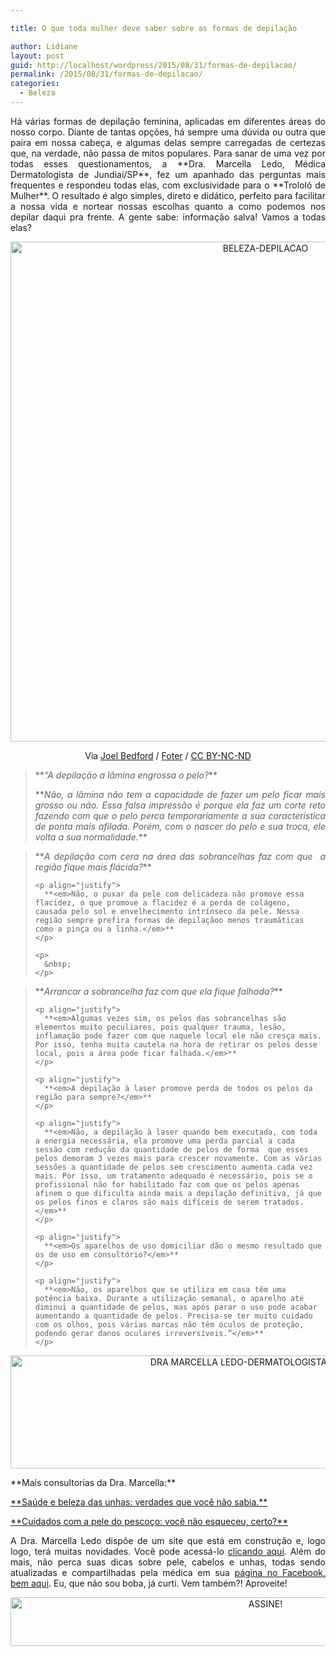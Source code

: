 ```yaml
---

title: O que toda mulher deve saber sobre as formas de depilação

author: Lidiane
layout: post
guid: http://localhost/wordpress/2015/08/31/formas-de-depilacao/
permalink: /2015/08/31/formas-de-depilacao/
categories:
  - Beleza
---
```

<p align="justify">
  Há várias formas de depilação feminina, aplicadas em diferentes áreas do nosso corpo. Diante de tantas opções, há sempre uma dúvida ou outra que paira em nossa cabeça, e algumas delas sempre carregadas de certezas que, na verdade, não passa de mitos populares. Para sanar de uma vez por todas esses questionamentos, a **Dra. Marcella Ledo, Médica Dermatologista de Jundiaí/SP**, fez um apanhado das perguntas mais frequentes e respondeu todas elas, com exclusividade para o **Trololó de Mulher**. O resultado é algo simples, direto e didático, perfeito para facilitar a nossa vida e nortear nossas escolhas quanto a como podemos nos depilar daqui pra frente. A gente sabe: informação salva! Vamos a todas elas?
</p>

<p align="center">
  <a href="http://www.trololodemulher.com.br/blog/wp-content/uploads/2015/08/BELEZA-DEPILACAO.jpg"><img class="alignnone size-full wp-image-11396" src="http://www.trololodemulher.com.br/blog/wp-content/uploads/2015/08/BELEZA-DEPILACAO.jpg" alt="BELEZA-DEPILACAO" width="800" height="800" /></a>
</p>

<p align="center">
  Via <a href="https://www.flickr.com/photos/jalex_photo/5883139259/" target="_blank">Joel Bedford</a> / <a href="http://foter.com/" target="_blank">Foter</a> / <a href="http://creativecommons.org/licenses/by-nc-nd/2.0/" target="_blank">CC BY-NC-ND</a>
</p>

> <p align="justify">
>   **<em>“A depilação a lâmina engrossa o pelo?</em>**
> </p>
> 
> <p align="justify">
>   **<em>Não, a lâmina não tem a capacidade de fazer um pelo ficar mais grosso ou não. Essa falsa impressão é porque ela faz um corte reto fazendo com que o pelo perca temporariamente a sua característica de ponta mais afilada. Porém, com o nascer do pelo e sua troca, ele volta a sua normalidade.</em>**
> </p>
> 
> <p align="justify">
>   </blockquote> 
>   
>   <blockquote>
>     <p align="justify">
>       **<em>A depilação com cera na área das sobrancelhas faz com que  a região fique mais flácida?</em>**
>     </p>
>     
>     <p align="justify">
>       **<em>Não, o puxar da pele com delicadeza não promove essa flacidez, o que promove a flacidez é a perda de colágeno, causada pelo sol e envelhecimento intrínseco da pele. Nessa região sempre prefira formas de depilaçãoo menos traumáticas como a pinça ou a linha.</em>**
>     </p>
>     
>     <p>
>       &nbsp;
>     </p>
>   </blockquote>
>   
>   <blockquote>
>     <p align="justify">
>       **<em>Arrancar a sobrancelha faz com que ela fique falhada?</em>**
>     </p>
>     
>     <p align="justify">
>       **<em>Algumas vezes sim, os pelos das sobrancelhas são elementos muito peculiares, pois qualquer trauma, lesão, inflamação pode fazer com que naquele local ele não cresça mais. Por isso, tenha muita cautela na hora de retirar os pelos desse local, pois a área pode ficar falhada.</em>**
>     </p>
>     
>     <p align="justify">
>       **<em>A depilação à laser promove perda de todos os pelos da região para sempre?</em>**
>     </p>
>     
>     <p align="justify">
>       **<em>Não, a depilação à laser quando bem executada, com toda a energia necessária, ela promove uma perda parcial a cada sessão com redução da quantidade de pelos de forma  que esses pelos demoram 3 vezes mais para crescer novamente. Com as várias sessões a quantidade de pelos sem crescimento aumenta cada vez mais. Por isso, um tratamento adequado é necessário, pois se o profissional não for habilitado faz com que os pelos apenas afinem o que dificulta ainda mais a depilação definitiva, já que os pelos finos e claros são mais difíceis de serem tratados.</em>**
>     </p>
>     
>     <p align="justify">
>       **<em>Os aparelhos de uso domiciliar dão o mesmo resultado que os de uso em consultório?</em>**
>     </p>
>     
>     <p align="justify">
>       **<em>Não, os aparelhos que se utiliza em casa têm uma potência baixa. Durante a utilização semanal, o aparelho até diminui a quantidade de pelos, mas após parar o uso pode acabar aumentando a quantidade de pelos. Precisa-se ter muito cuidado com os olhos, pois várias marcas não têm óculos de proteção, podendo gerar danos oculares irreversíveis.”</em>**
>     </p>
>   </blockquote>
>   
>   <p align="center">
>     <a href="http://www.trololodemulher.com.br/blog/wp-content/uploads/2015/06/DRA-MARCELLA-LEDO-DERMATOLOGISTA-JUNDIAI-SP.png"><img class="alignnone size-full wp-image-11010" src="http://www.trololodemulher.com.br/blog/wp-content/uploads/2015/06/DRA-MARCELLA-LEDO-DERMATOLOGISTA-JUNDIAI-SP.png" alt="DRA MARCELLA LEDO-DERMATOLOGISTA-JUNDIAI-SP" width="800" height="181" /></a>
>   </p>
>   
>   <p align="justify">
>     **Mais consultorias da Dra. Marcella:**
>   </p>
>   
>   <p align="justify">
>     <a href="http://www.trololodemulher.com.br/2015/07/06/saude-e-beleza-das-unhas/" target="_blank">**Saúde e beleza das unhas: verdades que você não sabia.**</a>
>   </p>
>   
>   <p align="justify">
>     <a href="http://www.trololodemulher.com.br/2015/06/08/cuidados-pele-pescoco/" target="_blank">**Cuidados com a pele do pescoço: você não esqueceu, certo?**</a>
>   </p>
>   
>   <p align="justify">
>     A Dra. Marcella Ledo dispõe de um site que está em construção e, logo logo, terá muitas novidades. Você pode acessá-lo <a href="http://www.marcellaledo.com.br/" target="_blank">clicando aqui</a>. Além do mais, não perca suas dicas sobre pele, cabelos e unhas, todas sendo atualizadas e compartilhadas pela médica em sua <a href="https://www.facebook.com/dramarcellaledo/?pnref=lhc" target="_blank">página no Facebook, bem aqui</a>. Eu, que não sou boba, já curti. Vem também?! Aproveite!
>   </p>
>   
>   <p align="center">
>     <a href="http://feedburner.google.com/fb/a/mailverify?uri=blogBichaFemea&loc=en_US" target="_blank"><img class="alignnone size-full wp-image-10439" src="http://www.trololodemulher.com.br/blog/wp-content/uploads/2014/09/ASSINE.png" alt="ASSINE!" width="800" height="78" /></a>
>   </p>
>   
>   <p align="justify">
>